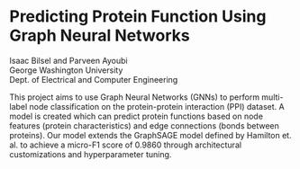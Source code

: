 # Predicting Protein Function Using Graph Neural Networks  
Isaac Bilsel and Parveen Ayoubi  
George Washington University  
Dept. of Electrical and Computer Engineering  

This project aims to use Graph Neural Networks (GNNs) to perform multi-label node classification on the protein-protein interaction (PPI) dataset. A model is created which can predict protein functions based on node features (protein characteristics) and edge connections (bonds between proteins). Our model extends the GraphSAGE model defined by Hamilton et. al. to achieve a micro-F1 score of 0.9860 through architectural customizations and hyperparameter tuning.  
